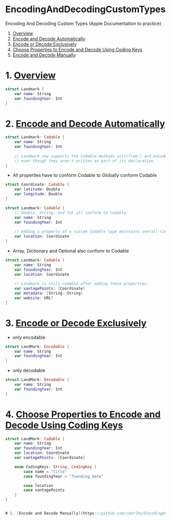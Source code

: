 # EncodingAndDecodingCustomTypes

Encoding And Decoding Custom Types (Apple Documentation to practice)

1. [Overview](https://github.com/c4arl0s/EncodingAndDecodingCustomTypes#1-overview)
2. [Encode and Decode Automatically](https://github.com/c4arl0s/EncodingAndDecodingCustomTypes#2-encode-and-decode-automatically)
3. [Encode or Decode Exclusively](https://github.com/c4arl0s/EncodingAndDecodingCustomTypes#3-encode-or-decode-exclusively)
4. [Choose Properties to Encode and Decode Using Coding Keys](https://github.com/c4arl0s/EncodingAndDecodingCustomTypes#4-choose-properties-to-encode-and-decode-using-coding-keys)
5. [Encode and Decode Manually](https://github.com/c4arl0s/EncodingAndDecodingCustomTypes#5-encode-and-decode-manually)


# 1. [Overview](https://github.com/c4arl0s/EncodingAndDecodingCustomTypes#encodinganddecodingcustomtypes)

```swift
struct Landmark {
    var name: String
    var foundingYear: Int
}
```

# 2. [Encode and Decode Automatically](https://github.com/c4arl0s/EncodingAndDecodingCustomTypes#encodinganddecodingcustomtypes)

```swift
struct Landmark: Codable {
    var name: String
    var foundingYear: Int
    
    // Landmark now supports the Codable methods init(from:) and encode(to:), 
    // even though they aren't written as part of its declaration.
}
```

- All properties have to conform Codable to Globally conform Codable

```swift
struct Coordinate: Codable {
    var latitude: Double
    var longitude: Double
}

struct Landmark: Codable {
    // Double, String, and Int all conform to Codable.
    var name: String
    var foundingYear: Int
    
    // Adding a property of a custom Codable type maintains overall Codable conformance.
    var location: Coordinate
}
```

- Array, Dictionary and Optional also confomr to Codable

```swift
struct Landmark: Codable {
    var name: String
    var foundingYear: Int
    var location: Coordinate
    
    // Landmark is still codable after adding these properties.
    var vantagePoints: [Coordinate]
    var metadata: [String: String]
    var website: URL?
}
```

# 3. [Encode or Decode Exclusively](https://github.com/c4arl0s/EncodingAndDecodingCustomTypes#encodinganddecodingcustomtypes)

- only encodable

```swift
struct LandMark: Encodable {
	var name: String
	var foundingYear: Int
}
```

- only decodable

```swift
struct LandMark: Decodable {
	var name: String
	var foundingYear: Int
}
```

# 4. [Choose Properties to Encode and Decode Using Coding Keys](https://github.com/c4arl0s/EncodingAndDecodingCustomTypes#encodinganddecodingcustomtypes)

```swift
struct LandMark: Codable {
	var name: String
	var foundingYear: Int
	var location: Coordinate
	var vantagePoints: [Coordinate]

	enum CodingKeys: String, CodingKey {
		case name = "title"
		case foundingYear = "founding_date"

		case location
		case vantagePoints
	}
}


# 5. [Encode and Decode Manually](https://github.com/c4arl0s/EncodingAndDecodingCustomTypes#encodinganddecodingcustomtypes)
